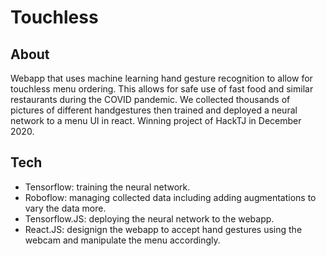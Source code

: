 # Touchless
## About
Webapp that uses machine learning hand gesture recognition to allow for touchless menu ordering. This allows for safe use of fast food and similar restaurants during the COVID pandemic. We collected thousands of pictures of different handgestures then trained and deployed a neural network to a menu UI in react. Winning project of HackTJ in December 2020.

## Tech
 - Tensorflow: training the neural network.
 - Roboflow: managing collected data including adding augmentations to vary the data more.
 - Tensorflow.JS: deploying the neural network to the webapp.
 - React.JS: designign the webapp to accept hand gestures using the webcam and manipulate the menu accordingly.
